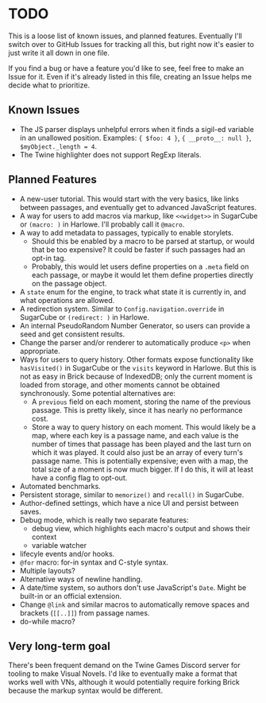 # TODO

This is a loose list of known issues, and planned features.
Eventually I'll switch over to GitHub Issues for tracking all this,
but right now it's easier to just write it all down in one file.

If you find a bug or have a feature you'd like to see, feel free to make an Issue for it.
Even if it's already listed in this file, creating an Issue helps me decide what to prioritize.

## Known Issues

- The JS parser displays unhelpful errors when it finds a sigil-ed variable in an unallowed position.
  Examples: `{ $foo: 4 }`, `{ __proto__: null }`, `$myObject._length = 4`.
- The Twine highlighter does not support RegExp literals.

## Planned Features

- A new-user tutorial.
  This would start with the very basics, like links between passages,
  and eventually get to advanced JavaScript features.
- A way for users to add macros via markup, like `<<widget>>` in SugarCube or `(macro: )` in Harlowe.
  I'll probably call it `@macro`.
- A way to add metadata to passages, typically to enable storylets.
  - Should this be enabled by a macro to be parsed at startup, or would that be too expensive?
    It could be faster if such passages had an opt-in tag.
  - Probably, this would let users define properties on a `.meta` field on each passage,
    or maybe it would let them define properties directly on the passage object.
- A `state` enum for the engine, to track what state it is currently in, and what operations are allowed.
- A redirection system. Similar to `Config.navigation.override` in SugarCube or `(redirect: )` in Harlowe.
- An internal PseudoRandom Number Generator, so users can provide a seed and get consistent results.
- Change the parser and/or renderer to automatically produce `<p>` when appropriate.
- Ways for users to query history.
  Other formats expose functionality like `hasVisited()` in SugarCube or the `visits` keyword in Harlowe.
  But this is not as easy in Brick because of IndexedDB;
  only the current moment is loaded from storage, and other moments cannot be obtained synchronously.
  Some potential alternatives are:
  - A `previous` field on each moment, storing the name of the previous passage.
    This is pretty likely, since it has nearly no performance cost.
  - Store a way to query history on each moment.
    This would likely be a map, where each key is a passage name,
    and each value is the number of times that passage has been played and the last turn on which it was played.
    It could also just be an array of every turn's passage name.
    This is potentially expensive;
    even with a map, the total size of a moment is now much bigger.
    If I do this, it will at least have a config flag to opt-out.
- Automated benchmarks.
- Persistent storage, similar to `memorize()` and `recall()` in SugarCube.
- Author-defined settings, which have a nice UI and persist between saves.
- Debug mode, which is really two separate features:
  - debug view, which highlights each macro's output and shows their context
  - variable watcher
- lifecyle events and/or hooks.
- `@for` macro: for-in syntax and C-style syntax.
- Multiple layouts?
- Alternative ways of newline handling.
- A date/time system, so authors don't use JavaScript's `Date`.
  Might be built-in or an official extension.
- Change `@link` and similar macros to automatically remove spaces and brackets (`[[..]]`) from passage names.
- do-while macro?


## Very long-term goal

There's been frequent demand on the Twine Games Discord server for tooling to make Visual Novels.
I'd like to eventually make a format that works well with VNs, although it would potentially require forking Brick because the markup syntax would be different.
